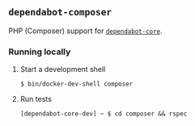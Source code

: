 ## `dependabot-composer`

PHP (Composer) support for [`dependabot-core`][core-repo].

### Running locally

1. Start a development shell

   ```
   $ bin/docker-dev-shell composer
   ```

2. Run tests

   ```
   [dependabot-core-dev] ~ $ cd composer && rspec
   ```

[core-repo]: https://github.com/dependabot/dependabot-core
